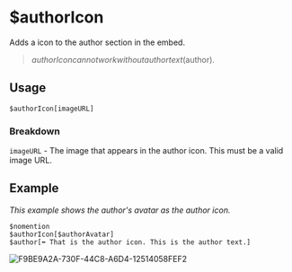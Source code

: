# $authorIcon
Adds a icon to the author section in the embed.
> $authorIcon cannot work without author text ($author).

## Usage
```$authorIcon[imageURL]```

### Breakdown
`imageURL` - The image that appears in the author icon. This must be a valid image URL.

## Example
*This example shows the author's avatar as the author icon.*

```
$nomention
$authorIcon[$authorAvatar]
$author[⬅️ That is the author icon. This is the author text.]
```

![F9BE9A2A-730F-44C8-A6D4-12514058FEF2](https://user-images.githubusercontent.com/69215413/119849506-b001fb80-beda-11eb-8023-fd6c0548744f.jpeg)

